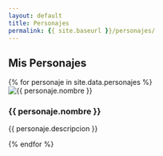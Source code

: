 ```yaml
---
layout: default
title: Personajes
permalink: {{ site.baseurl }}/personajes/
---
```


<h2>Mis Personajes</h2>

<div class="personajes">
  {% for personaje in site.data.personajes %}
    <div class="personaje-card">
      <img src="{{ personaje.imagen }}" alt="{{ personaje.nombre }}">
      <h3>{{ personaje.nombre }}</h3>
      <p>{{ personaje.descripcion }}</p>
    </div>
  {% endfor %}
</div>
